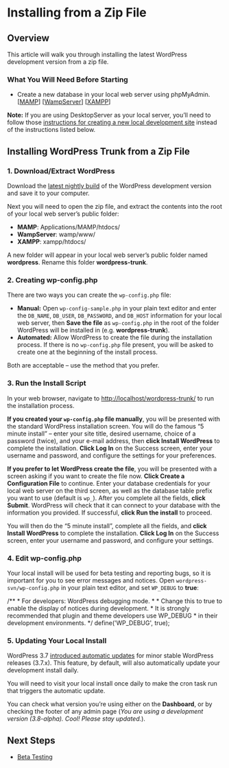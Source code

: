 # Installing from a Zip File

## Overview

This article will walk you through installing the latest WordPress development version from a zip file.

### What You Will Need Before Starting

*   Create a new database in your local web server using phpMyAdmin. \[[MAMP](https://make.wordpress.org/core/handbook/installing-a-local-server/installing-mamp/#5-creating-a-mysql-database-with-mamp)\] \[[WampServer](https://make.wordpress.org/core/handbook/installing-a-local-server/installing-wampserver/#5-creating-a-mysql-database-with-wampserver)\] \[[XAMPP](https://make.wordpress.org/core/handbook/installing-a-local-server/installing-xampp/#6-creating-a-mysql-database-with-xampp)\]

**Note:** If you are using DesktopServer as your local server, you’ll need to follow those [instructions for creating a new local development site](https://make.wordpress.org/core/handbook/installing-a-local-server/installing-desktopserver/#5-creating-a-new-local-site) instead of the instructions listed below.

## Installing WordPress Trunk from a Zip File

### 1\. Download/Extract WordPress

Download the [latest nightly build](https://wordpress.org/nightly-builds/wordpress-latest.zip) of the WordPress development version and save it to your computer.

Next you will need to open the zip file, and extract the contents into the root of your local web server’s public folder:

*   **MAMP**: Applications/MAMP/htdocs/
*   **WampServer**: wamp/www/
*   **XAMPP**: xampp/htdocs/

A new folder will appear in your local web server’s public folder named **wordpress**. Rename this folder **wordpress-trunk**.

### 2\. Creating wp-config.php

There are two ways you can create the `wp-config.php` file:

*   **Manual:** Open `wp-config-sample.php` in your plain text editor and enter the `DB_NAME`, `DB_USER`, `DB_PASSWORD`, and `DB_HOST` information for your local web server, then **Save the file** as `wp-config.php` in the root of the folder WordPress will be installed in (e.g. **wordpress-trunk**).
*   **Automated:** Allow WordPress to create the file during the installation process. If there is no `wp-config.php` file present, you will be asked to create one at the beginning of the install process.

Both are acceptable – use the method that you prefer.

### 3\. Run the Install Script

In your web browser, navigate to [http://localhost/wordpress-trunk/](http://localhost/wordpress-trunk/) to run the installation process.

**If you created your `wp-config.php` file manually**, you will be presented with the standard WordPress installation screen. You will do the famous “5 minute install” – enter your site title, desired username, choice of a password (twice), and your e-mail address, then **click Install WordPress** to complete the installation. **Click Log In** on the Success screen, enter your username and password, and configure the settings for your preferences.

**If you prefer to let WordPress create the file**, you will be presented with a screen asking if you want to create the file now. **Click Create a Configuration File** to continue. Enter your database credentials for your local web server on the third screen, as well as the database table prefix you want to use (default is `wp_`). After you complete all the fields, **click Submit**. WordPress will check that it can connect to your database with the information you provided. If successful, **click Run the install** to proceed.

You will then do the “5 minute install”, complete all the fields, and **click Install WordPress** to complete the installation. **Click Log In** on the Success screen, enter your username and password, and configure your settings.

### 4\. Edit wp-config.php

Your local install will be used for beta testing and reporting bugs, so it is important for you to see error messages and notices. Open `wordpress-svn/wp-config.php` in your plain text editor, and set `WP_DEBUG` to **true**:

/\*\*
 \* For developers: WordPress debugging mode.
 \*
 \* Change this to true to enable the display of notices during development.
 \* It is strongly recommended that plugin and theme developers use WP\_DEBUG
 \* in their development environments.
 \*/
define('WP\_DEBUG', true);

### 5\. Updating Your Local Install

WordPress 3.7 [introduced automatic updates](https://codex.wordpress.org/Configuring_Automatic_Background_Updates) for minor stable WordPress releases (3.7.x). This feature, by default, will also automatically update your development install daily.

You will need to visit your local install once daily to make the cron task run that triggers the automatic update.

You can check what version you’re using either on the **Dashboard**, or by checking the footer of any admin page (*You are using a development version (3.8-alpha). Cool! Please stay updated.*).

## Next Steps

*   [Beta Testing](https://make.wordpress.org/core/handbook/testing/beta/)